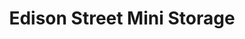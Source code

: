 ---
title: "Edison Street Mini Storage"
url: /kennewick/edison-street-mini-storage/
shop: Mieten
---